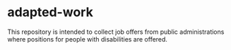 # adapted-work
This repository is intended to collect job offers from public administrations where positions for people with disabilities are offered.
